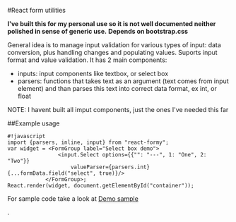 #React form utilities

**I've built this for my personal use so it is not well documented neither polished in sense of generic use.**
**Depends on bootstrap.css**

General idea is to manage input validation for various types of input: data conversion, plus handling changes and populating values. Suports input format and value validation. It has 2 main components:

- inputs: input components like textbox, or select box
- parsers: functions that takes text as an argument (text comes from input element) and than parses this text into correct data format, ex int, or float

NOTE: I havent built all imput components, just the ones I've needed this far



##Example usage

```
#!javascript
import {parsers, inline, input} from "react-formy";
var widget = <FormGroup label="Select box demo">
                <input.Select options={{"": "---", 1: "One", 2: "Two"}}
                    valueParser={parsers.int} {...formData.field("select", true)}/>
            </FormGroup>;
React.render(widget, document.getElementById("container"));
```

For sample code take a look at <a href="demo.js">Demo sample</a></p>. 

